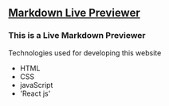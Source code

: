 ## [Markdown Live Previewer](https://abmincodecreations.github.io/Markdown-Live-Previewer/)
### This is a Live Markdown Previewer
Technologies used for developing this website

+ HTML
+ CSS
+ javaScript
+ 'React js'


